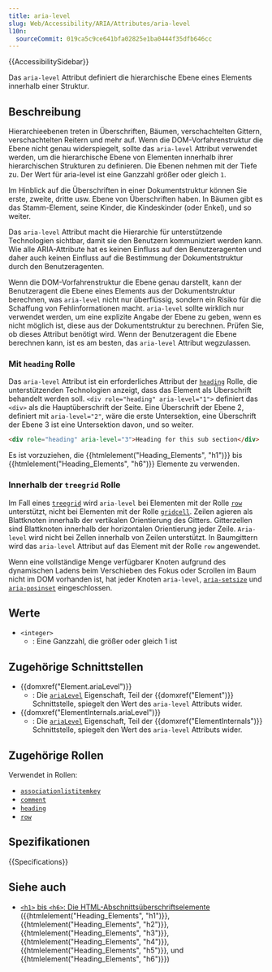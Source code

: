 ```yaml
---
title: aria-level
slug: Web/Accessibility/ARIA/Attributes/aria-level
l10n:
  sourceCommit: 019ca5c9ce641bfa02825e1ba0444f35dfb646cc
---
```


{{AccessibilitySidebar}}

Das `aria-level` Attribut definiert die hierarchische Ebene eines Elements innerhalb einer Struktur.

## Beschreibung

Hierarchieebenen treten in Überschriften, Bäumen, verschachtelten Gittern, verschachtelten Reitern und mehr auf. Wenn die DOM-Vorfahrenstruktur die Ebene nicht genau widerspiegelt, sollte das `aria-level` Attribut verwendet werden, um die hierarchische Ebene von Elementen innerhalb ihrer hierarchischen Strukturen zu definieren. Die Ebenen nehmen mit der Tiefe zu. Der Wert für aria-level ist eine Ganzzahl größer oder gleich `1`.

Im Hinblick auf die Überschriften in einer Dokumentstruktur können Sie erste, zweite, dritte usw. Ebene von Überschriften haben. In Bäumen gibt es das Stamm-Element, seine Kinder, die Kindeskinder (oder Enkel), und so weiter.

Das `aria-level` Attribut macht die Hierarchie für unterstützende Technologien sichtbar, damit sie den Benutzern kommuniziert werden kann. Wie alle ARIA-Attribute hat es keinen Einfluss auf den Benutzeragenten und daher auch keinen Einfluss auf die Bestimmung der Dokumentstruktur durch den Benutzeragenten.

Wenn die DOM-Vorfahrenstruktur die Ebene genau darstellt, kann der Benutzeragent die Ebene eines Elements aus der Dokumentstruktur berechnen, was `aria-level` nicht nur überflüssig, sondern ein Risiko für die Schaffung von Fehlinformationen macht. `aria-level` sollte wirklich nur verwendet werden, um eine explizite Angabe der Ebene zu geben, wenn es nicht möglich ist, diese aus der Dokumentstruktur zu berechnen. Prüfen Sie, ob dieses Attribut benötigt wird. Wenn der Benutzeragent die Ebene berechnen kann, ist es am besten, das `aria-level` Attribut wegzulassen.

### Mit `heading` Rolle

Das `aria-level` Attribut ist ein erforderliches Attribut der [`heading`](/de/docs/Web/Accessibility/ARIA/Roles/heading_role) Rolle, die unterstützenden Technologien anzeigt, dass das Element als Überschrift behandelt werden soll. `<div role="heading" aria-level="1">` definiert das `<div>` als die Hauptüberschrift der Seite. Eine Überschrift der Ebene 2, definiert mit `aria-level="2"`, wäre die erste Untersektion, eine Überschrift der Ebene 3 ist eine Untersektion davon, und so weiter.

```html
<div role="heading" aria-level="3">Heading for this sub section</div>
```

Es ist vorzuziehen, die {{htmlelement("Heading_Elements", "h1")}} bis {{htmlelement("Heading_Elements", "h6")}} Elemente zu verwenden.

### Innerhalb der `treegrid` Rolle

Im Fall eines [`treegrid`](/de/docs/Web/Accessibility/ARIA/Roles/treegrid_role) wird `aria-level` bei Elementen mit der Rolle [`row`](/de/docs/Web/Accessibility/ARIA/Roles/row_role) unterstützt, nicht bei Elementen mit der Rolle [`gridcell`](/de/docs/Web/Accessibility/ARIA/Roles/gridcell_role). Zeilen agieren als Blattknoten innerhalb der vertikalen Orientierung des Gitters. Gitterzellen sind Blattknoten innerhalb der horizontalen Orientierung jeder Zeile. `Aria-level` wird nicht bei Zellen innerhalb von Zeilen unterstützt. In Baumgittern wird das `aria-level` Attribut auf das Element mit der Rolle `row` angewendet.

Wenn eine vollständige Menge verfügbarer Knoten aufgrund des dynamischen Ladens beim Verschieben des Fokus oder Scrollen im Baum nicht im DOM vorhanden ist, hat jeder Knoten `aria-level`, [`aria-setsize`](/de/docs/Web/Accessibility/ARIA/Attributes/aria-setsize) und [`aria-posinset`](/de/docs/Web/Accessibility/ARIA/Attributes/aria-posinset) eingeschlossen.

## Werte

- `<integer>`
  - : Eine Ganzzahl, die größer oder gleich 1 ist

## Zugehörige Schnittstellen

- {{domxref("Element.ariaLevel")}}
  - : Die [`ariaLevel`](/de/docs/Web/API/Element/ariaLevel) Eigenschaft, Teil der {{domxref("Element")}} Schnittstelle, spiegelt den Wert des `aria-level` Attributs wider.
- {{domxref("ElementInternals.ariaLevel")}}
  - : Die [`ariaLevel`](/de/docs/Web/API/ElementInternals/ariaLevel) Eigenschaft, Teil der {{domxref("ElementInternals")}} Schnittstelle, spiegelt den Wert des `aria-level` Attributs wider.

## Zugehörige Rollen

Verwendet in Rollen:

- [`associationlistitemkey`](/de/docs/Web/Accessibility/ARIA/Roles/structural_roles)
- [`comment`](/de/docs/Web/Accessibility/ARIA/Roles/comment_role)
- [`heading`](/de/docs/Web/Accessibility/ARIA/Roles/heading_role)
- [`row`](/de/docs/Web/Accessibility/ARIA/Roles/row_role)

## Spezifikationen

{{Specifications}}

## Siehe auch

- [`<h1>` bis `<h6>`: Die HTML-Abschnittsüberschriftselemente](/de/docs/Web/HTML/Element/Heading_Elements) ({{htmlelement("Heading_Elements", "h1")}}, {{htmlelement("Heading_Elements", "h2")}}, {{htmlelement("Heading_Elements", "h3")}}, {{htmlelement("Heading_Elements", "h4")}}, {{htmlelement("Heading_Elements", "h5")}}, und {{htmlelement("Heading_Elements", "h6")}})
